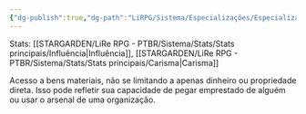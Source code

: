 ```yaml
---
{"dg-publish":true,"dg-path":"LiRPG/Sistema/Especializações/Especializações existentes/Recursos.md","permalink":"/li-rpg/sistema/especializacoes/especializacoes-existentes/recursos/","created":"2025-01-11T01:32:05.513-03:00","updated":"2025-01-12T02:35:00.471-03:00"}
---
```



Stats: [[STARGARDEN/LiRe RPG - PTBR/Sistema/Stats/Stats principais/Influência\|Influência]], [[STARGARDEN/LiRe RPG - PTBR/Sistema/Stats/Stats principais/Carisma\|Carisma]]

Acesso a bens materiais, não se limitando a apenas dinheiro ou propriedade direta. Isso pode refletir sua capacidade de pegar emprestado de alguém ou usar o arsenal de uma organização.